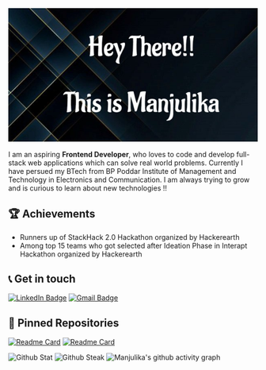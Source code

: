 <img src="https://github.com/ManjulikaMondal/ManjulikaMondal/blob/main/Studio_Project.jpeg" alt="Manjulika's Github">

I am an aspiring **Frontend Developer**, who loves to code and develop full-stack web applications which can solve real world problems. Currently I have persued my BTech from BP Poddar Institute of Management and Technology in Electronics and Communication.
I am always trying to grow and is curious to learn about new technologies !!

## :trophy: Achievements
- Runners up of StackHack 2.0 Hackathon organized by Hackerearth
- Among top 15 teams who got selected after Ideation Phase in Interapt Hackathon organized by Hackerearth

## :telephone_receiver: Get in touch 
[![LinkedIn Badge](https://img.shields.io/badge/LinkedIn-0077B5?style=for-the-badge&logo=linkedin&logoColor=white)](https://www.linkedin.com/in/manjulika-mondal-2286631a7/)
[![Gmail Badge](https://img.shields.io/badge/Gmail-D14836?style=for-the-badge&logo=gmail&logoColor=white)](mailto:manjulimondal@gmail.com)

## :pushpin: Pinned Repositories
[![Readme Card](https://github-readme-stats.vercel.app/api/pin/?username=ManjulikaMondal&repo=eventManagement)](https://github.com/ManjulikaMondal/Cicada-Hackathon)
[![Readme Card](https://github-readme-stats.vercel.app/api/pin/?username=ManjulikaMondal&repo=Human-Resource-Management)](https://github.com/ManjulikaMondal/Human-Resource-Management)

![Github Stat](https://github-readme-stats.vercel.app/api?username=ManjulikaMondal&show_icons=true)
![Github Steak](https://github-readme-streak-stats.herokuapp.com/?user=ManjulikaMondal)
![Manjulika's github activity graph](https://activity-graph.herokuapp.com/graph?username=ManjulikaMondal&bg_color=0d0c0d&color=e137d6&line=5daddf&point=99eb1e&area=true&hide_border=true)


